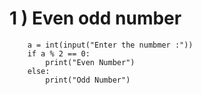 # 1 ) Even odd number

        a = int(input("Enter the numbmer :"))
        if a % 2 == 0:
            print("Even Number")
        else:
            print("Odd Number")

